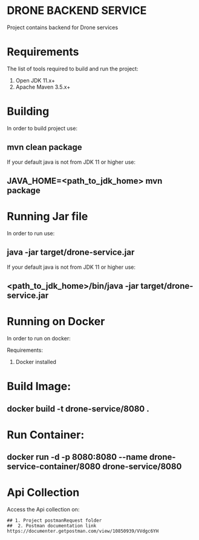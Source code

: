 # DRONE BACKEND SERVICE

Project contains backend for Drone services


#  Requirements

The list of tools required to build and run the project:

1. Open JDK 11.x+
2. Apache Maven 3.5.x+


# Building
In order to build project use:
 ## mvn clean package
If your default java is not from JDK 11 or higher use:
 ## JAVA_HOME=<path_to_jdk_home> mvn package

# Running Jar file
In order to run  use:
## java -jar target/drone-service.jar
If your default java is not from JDK 11 or higher use:
## <path_to_jdk_home>/bin/java -jar target/drone-service.jar

# Running on Docker

In order to run on docker:

Requirements:
 1. Docker installed

# Build Image:
 ## docker build -t drone-service/8080 .
 
# Run Container:
  ## docker run -d -p 8080:8080  --name drone-service-container/8080 drone-service/8080
  
# Api Collection
  
 Access the Api collection on: 
 
    ## 1. Project postmanRequest folder
    ##  2. Postman documentation link https://documenter.getpostman.com/view/10850939/VVdgc6YH
 
